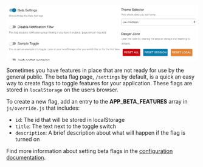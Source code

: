 ![beta settings](img/beta-settings.png)

Sometimes you have features in place that are not ready for use by the general public. The beta flag page, `/settings`
by default, is a quick an easy way to create flags to toggle features for your application. These flags are stored in
`localStorage` on the users browser.

To create a new flag, add an entry to the **APP_BETA_FEATURES** array in  `js/override.js` that includes:
- `id`: The id that will be stored in localStorage
- `title`: The text next to the toggle switch
- `description`: A brief description about what will happen if the flag is turned on

Find more information about setting beta flags in the [configuration documentation](configuration.md).
